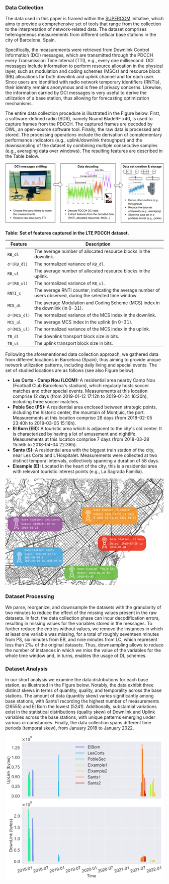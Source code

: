 ### Data Collection

The data used in this paper is framed within the [SUPERCOM](https://supercom.cttc.es/) initiative, which aims to provide a comprehensive set of tools that range from the collection to the interpretation of network-related data. The dataset comprises heterogeneous measurements from different cellular base stations in the city of Barcelona, Spain.

Specifically, the measurements were retrieved from Downlink Control Information (DCI) messages, which are transmitted through the PDCCH every Transmission Time Interval (TTI), e.g., every one millisecond. DCI messages include information to perform resource allocation in the physical layer, such as modulation and coding schemes (MSCs) and resource block (RB) allocations for both downlink and uplink channel and for each user. Since users are identified with radio network temporary identifiers (RNTIs), their identity remains anonymous and is free of privacy concerns. Likewise, the information carried by DCI messages is very useful to derive the utilization of a base station, thus allowing for forecasting optimization mechanisms.

The entire data collection procedure is illustrated in the Figure below. First, a software-defined radio (SDR), namely Nuand BladeRF x40, is used to capture frames from the PDCCH. The captured frames are decoded by OWL, an open-source software tool. Finally, the raw data is processed and stored. The processing operations include the derivation of complementary performance indicators (e.g., uplink/downlink throughput) and the downsampling of the dataset by combining multiple consecutive samples (e.g., averaging data over windows). The resulting features are described in the Table below.

![Dataset generation through the collection of PDCCH measurements and processing](img/data_collection.png)

**Table: Set of features captured in the LTE PDCCH dataset.**

| Feature | Description |
|---------|-------------|
| `RB_dl` | The average number of allocated resource blocks in the downlink. |
| `σ²(RB_dl)` | The normalized variance of `RB_dl`. |
| `RB_ul` | The average number of allocated resource blocks in the uplink. |
| `σ²(RB_ul)` | The normalized variance of `RB_ul`. |
| `RNTI_c` | The average RNTI counter, indicating the average number of users observed, during the selected time window. |
| `MCS_dl` | The average Modulation and Coding Scheme (MCS) index in the downlink (in 0-31). |
| `σ²(MCS_dl)` | The normalized variance of the MCS index in the downlink. |
| `MCS_ul` | The average MCS index in the uplink (in 0-31). |
| `σ²(MCS_ul)` | The normalized variance of the MCS index in the uplink. |
| `TB_dl` | The downlink transport block size in bits. |
| `TB_ul` | The uplink transport block size in bits. |

Following the aforementioned data collection approach, we gathered data from different locations in Barcelona (Spain), thus aiming to provide unique network utilization patterns, including daily living and special events. The set of studied locations are as follows (see also Figure below):

- **Les Corts - Camp Nou (LCCM):** A residential area nearby Camp Nou (Football Club Barcelona's stadium), which regularly hosts soccer matches and other special events. Measurements at this location comprise 12 days (from 2019-01-12 17:12h to 2019-01-24 16:20h), including three soccer matches.
- **Poble Sec (PS):** A residential area enclosed between strategic points, including the historic center, the mountain of Montjuïc, the port. Measurements at this location comprise 28 days (from 2018-02-05 23:40h to 2018-03-05 15:16h).
- **El Born (EB):** A touristic area which is adjacent to the city's old center. It is characterized by having a lot of amusement and nightlife. Measurements at this location comprise 7 days (from 2018-03-28 15:56h to 2018-04-04 22:36h).
- **Sants (S):** A residential area with the biggest train station of the city, near Les Corts and L'Hospitalet. Measurements were collected at two distinct temporal intervals, collectively spanning a duration of 58 days.
- **Eixample (E):** Located in the heart of the city, this is a residential area with relevant touristic interest points (e.g., La Sagrada Familia).

![Map with the locations of the analyzed BSs in the area of Barcelona](img/barcelona_map3.png)

### Dataset Processing

We parse, reorganize, and downsample the datasets with the granularity of two minutes to reduce the effect of the missing values present in the raw datasets. In fact, the data collection phase can incur decodification errors, resulting in missing values for the variables stored in the messages. To further reduce the entries without values, we remove the instances in which at least one variable was missing, for a total of roughly seventeen minutes from PS, six minutes from EB, and nine minutes from LC, which represent less than 2‰ of the original datasets. Thus, downsampling allows to reduce the number of instances in which we miss the value of the variables for the whole time window and, in turns, enables the usage of DL schemes.

### Dataset Analysis

In our short analysis we examine the data distributions for each base station, as illustrated in the Figure below. Notably, the data exhibit three distinct skews in terms of quantity, quality, and temporality across the base stations. The amount of data (quantity skew) varies significantly among base stations, with Sants1 recording the highest number of measurements (26555) and El Born the lowest (5241). Additionally, substantial variations exist in the statistical distributions (quality skew) of Downlink and Uplink variables across the base stations, with unique patterns emerging under various circumstances. Finally, the data collection spans different time periods (temporal skew), from January 2018 to January 2022.


![Distribution of Uplink/Downlink traffic at the different BS sites](img/dataset_distribution.png)
